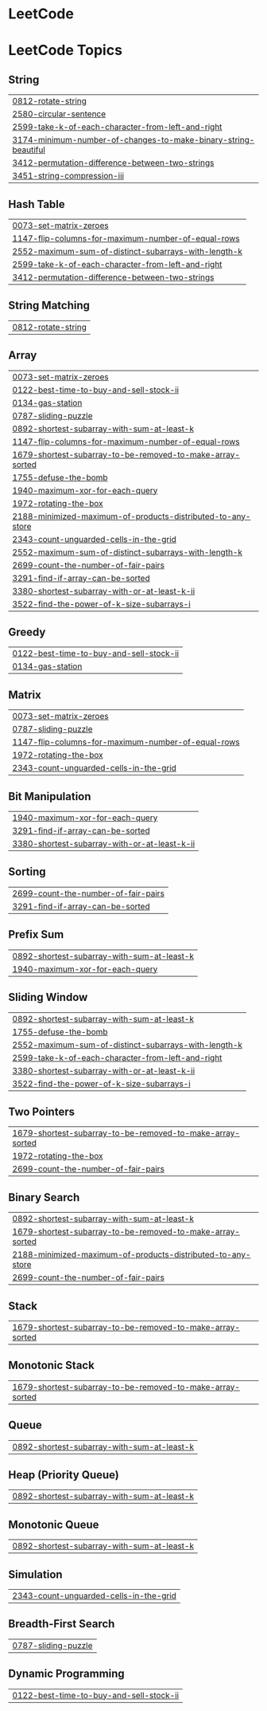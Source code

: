 # LeetCode

<!---LeetCode Topics Start-->
# LeetCode Topics
## String
|  |
| ------- |
| [0812-rotate-string](https://github.com/JayantGoel001/LeetCode/tree/master/0812-rotate-string) |
| [2580-circular-sentence](https://github.com/JayantGoel001/LeetCode/tree/master/2580-circular-sentence) |
| [2599-take-k-of-each-character-from-left-and-right](https://github.com/JayantGoel001/LeetCode/tree/master/2599-take-k-of-each-character-from-left-and-right) |
| [3174-minimum-number-of-changes-to-make-binary-string-beautiful](https://github.com/JayantGoel001/LeetCode/tree/master/3174-minimum-number-of-changes-to-make-binary-string-beautiful) |
| [3412-permutation-difference-between-two-strings](https://github.com/JayantGoel001/LeetCode/tree/master/3412-permutation-difference-between-two-strings) |
| [3451-string-compression-iii](https://github.com/JayantGoel001/LeetCode/tree/master/3451-string-compression-iii) |
## Hash Table
|  |
| ------- |
| [0073-set-matrix-zeroes](https://github.com/JayantGoel001/LeetCode/tree/master/0073-set-matrix-zeroes) |
| [1147-flip-columns-for-maximum-number-of-equal-rows](https://github.com/JayantGoel001/LeetCode/tree/master/1147-flip-columns-for-maximum-number-of-equal-rows) |
| [2552-maximum-sum-of-distinct-subarrays-with-length-k](https://github.com/JayantGoel001/LeetCode/tree/master/2552-maximum-sum-of-distinct-subarrays-with-length-k) |
| [2599-take-k-of-each-character-from-left-and-right](https://github.com/JayantGoel001/LeetCode/tree/master/2599-take-k-of-each-character-from-left-and-right) |
| [3412-permutation-difference-between-two-strings](https://github.com/JayantGoel001/LeetCode/tree/master/3412-permutation-difference-between-two-strings) |
## String Matching
|  |
| ------- |
| [0812-rotate-string](https://github.com/JayantGoel001/LeetCode/tree/master/0812-rotate-string) |
## Array
|  |
| ------- |
| [0073-set-matrix-zeroes](https://github.com/JayantGoel001/LeetCode/tree/master/0073-set-matrix-zeroes) |
| [0122-best-time-to-buy-and-sell-stock-ii](https://github.com/JayantGoel001/LeetCode/tree/master/0122-best-time-to-buy-and-sell-stock-ii) |
| [0134-gas-station](https://github.com/JayantGoel001/LeetCode/tree/master/0134-gas-station) |
| [0787-sliding-puzzle](https://github.com/JayantGoel001/LeetCode/tree/master/0787-sliding-puzzle) |
| [0892-shortest-subarray-with-sum-at-least-k](https://github.com/JayantGoel001/LeetCode/tree/master/0892-shortest-subarray-with-sum-at-least-k) |
| [1147-flip-columns-for-maximum-number-of-equal-rows](https://github.com/JayantGoel001/LeetCode/tree/master/1147-flip-columns-for-maximum-number-of-equal-rows) |
| [1679-shortest-subarray-to-be-removed-to-make-array-sorted](https://github.com/JayantGoel001/LeetCode/tree/master/1679-shortest-subarray-to-be-removed-to-make-array-sorted) |
| [1755-defuse-the-bomb](https://github.com/JayantGoel001/LeetCode/tree/master/1755-defuse-the-bomb) |
| [1940-maximum-xor-for-each-query](https://github.com/JayantGoel001/LeetCode/tree/master/1940-maximum-xor-for-each-query) |
| [1972-rotating-the-box](https://github.com/JayantGoel001/LeetCode/tree/master/1972-rotating-the-box) |
| [2188-minimized-maximum-of-products-distributed-to-any-store](https://github.com/JayantGoel001/LeetCode/tree/master/2188-minimized-maximum-of-products-distributed-to-any-store) |
| [2343-count-unguarded-cells-in-the-grid](https://github.com/JayantGoel001/LeetCode/tree/master/2343-count-unguarded-cells-in-the-grid) |
| [2552-maximum-sum-of-distinct-subarrays-with-length-k](https://github.com/JayantGoel001/LeetCode/tree/master/2552-maximum-sum-of-distinct-subarrays-with-length-k) |
| [2699-count-the-number-of-fair-pairs](https://github.com/JayantGoel001/LeetCode/tree/master/2699-count-the-number-of-fair-pairs) |
| [3291-find-if-array-can-be-sorted](https://github.com/JayantGoel001/LeetCode/tree/master/3291-find-if-array-can-be-sorted) |
| [3380-shortest-subarray-with-or-at-least-k-ii](https://github.com/JayantGoel001/LeetCode/tree/master/3380-shortest-subarray-with-or-at-least-k-ii) |
| [3522-find-the-power-of-k-size-subarrays-i](https://github.com/JayantGoel001/LeetCode/tree/master/3522-find-the-power-of-k-size-subarrays-i) |
## Greedy
|  |
| ------- |
| [0122-best-time-to-buy-and-sell-stock-ii](https://github.com/JayantGoel001/LeetCode/tree/master/0122-best-time-to-buy-and-sell-stock-ii) |
| [0134-gas-station](https://github.com/JayantGoel001/LeetCode/tree/master/0134-gas-station) |
## Matrix
|  |
| ------- |
| [0073-set-matrix-zeroes](https://github.com/JayantGoel001/LeetCode/tree/master/0073-set-matrix-zeroes) |
| [0787-sliding-puzzle](https://github.com/JayantGoel001/LeetCode/tree/master/0787-sliding-puzzle) |
| [1147-flip-columns-for-maximum-number-of-equal-rows](https://github.com/JayantGoel001/LeetCode/tree/master/1147-flip-columns-for-maximum-number-of-equal-rows) |
| [1972-rotating-the-box](https://github.com/JayantGoel001/LeetCode/tree/master/1972-rotating-the-box) |
| [2343-count-unguarded-cells-in-the-grid](https://github.com/JayantGoel001/LeetCode/tree/master/2343-count-unguarded-cells-in-the-grid) |
## Bit Manipulation
|  |
| ------- |
| [1940-maximum-xor-for-each-query](https://github.com/JayantGoel001/LeetCode/tree/master/1940-maximum-xor-for-each-query) |
| [3291-find-if-array-can-be-sorted](https://github.com/JayantGoel001/LeetCode/tree/master/3291-find-if-array-can-be-sorted) |
| [3380-shortest-subarray-with-or-at-least-k-ii](https://github.com/JayantGoel001/LeetCode/tree/master/3380-shortest-subarray-with-or-at-least-k-ii) |
## Sorting
|  |
| ------- |
| [2699-count-the-number-of-fair-pairs](https://github.com/JayantGoel001/LeetCode/tree/master/2699-count-the-number-of-fair-pairs) |
| [3291-find-if-array-can-be-sorted](https://github.com/JayantGoel001/LeetCode/tree/master/3291-find-if-array-can-be-sorted) |
## Prefix Sum
|  |
| ------- |
| [0892-shortest-subarray-with-sum-at-least-k](https://github.com/JayantGoel001/LeetCode/tree/master/0892-shortest-subarray-with-sum-at-least-k) |
| [1940-maximum-xor-for-each-query](https://github.com/JayantGoel001/LeetCode/tree/master/1940-maximum-xor-for-each-query) |
## Sliding Window
|  |
| ------- |
| [0892-shortest-subarray-with-sum-at-least-k](https://github.com/JayantGoel001/LeetCode/tree/master/0892-shortest-subarray-with-sum-at-least-k) |
| [1755-defuse-the-bomb](https://github.com/JayantGoel001/LeetCode/tree/master/1755-defuse-the-bomb) |
| [2552-maximum-sum-of-distinct-subarrays-with-length-k](https://github.com/JayantGoel001/LeetCode/tree/master/2552-maximum-sum-of-distinct-subarrays-with-length-k) |
| [2599-take-k-of-each-character-from-left-and-right](https://github.com/JayantGoel001/LeetCode/tree/master/2599-take-k-of-each-character-from-left-and-right) |
| [3380-shortest-subarray-with-or-at-least-k-ii](https://github.com/JayantGoel001/LeetCode/tree/master/3380-shortest-subarray-with-or-at-least-k-ii) |
| [3522-find-the-power-of-k-size-subarrays-i](https://github.com/JayantGoel001/LeetCode/tree/master/3522-find-the-power-of-k-size-subarrays-i) |
## Two Pointers
|  |
| ------- |
| [1679-shortest-subarray-to-be-removed-to-make-array-sorted](https://github.com/JayantGoel001/LeetCode/tree/master/1679-shortest-subarray-to-be-removed-to-make-array-sorted) |
| [1972-rotating-the-box](https://github.com/JayantGoel001/LeetCode/tree/master/1972-rotating-the-box) |
| [2699-count-the-number-of-fair-pairs](https://github.com/JayantGoel001/LeetCode/tree/master/2699-count-the-number-of-fair-pairs) |
## Binary Search
|  |
| ------- |
| [0892-shortest-subarray-with-sum-at-least-k](https://github.com/JayantGoel001/LeetCode/tree/master/0892-shortest-subarray-with-sum-at-least-k) |
| [1679-shortest-subarray-to-be-removed-to-make-array-sorted](https://github.com/JayantGoel001/LeetCode/tree/master/1679-shortest-subarray-to-be-removed-to-make-array-sorted) |
| [2188-minimized-maximum-of-products-distributed-to-any-store](https://github.com/JayantGoel001/LeetCode/tree/master/2188-minimized-maximum-of-products-distributed-to-any-store) |
| [2699-count-the-number-of-fair-pairs](https://github.com/JayantGoel001/LeetCode/tree/master/2699-count-the-number-of-fair-pairs) |
## Stack
|  |
| ------- |
| [1679-shortest-subarray-to-be-removed-to-make-array-sorted](https://github.com/JayantGoel001/LeetCode/tree/master/1679-shortest-subarray-to-be-removed-to-make-array-sorted) |
## Monotonic Stack
|  |
| ------- |
| [1679-shortest-subarray-to-be-removed-to-make-array-sorted](https://github.com/JayantGoel001/LeetCode/tree/master/1679-shortest-subarray-to-be-removed-to-make-array-sorted) |
## Queue
|  |
| ------- |
| [0892-shortest-subarray-with-sum-at-least-k](https://github.com/JayantGoel001/LeetCode/tree/master/0892-shortest-subarray-with-sum-at-least-k) |
## Heap (Priority Queue)
|  |
| ------- |
| [0892-shortest-subarray-with-sum-at-least-k](https://github.com/JayantGoel001/LeetCode/tree/master/0892-shortest-subarray-with-sum-at-least-k) |
## Monotonic Queue
|  |
| ------- |
| [0892-shortest-subarray-with-sum-at-least-k](https://github.com/JayantGoel001/LeetCode/tree/master/0892-shortest-subarray-with-sum-at-least-k) |
## Simulation
|  |
| ------- |
| [2343-count-unguarded-cells-in-the-grid](https://github.com/JayantGoel001/LeetCode/tree/master/2343-count-unguarded-cells-in-the-grid) |
## Breadth-First Search
|  |
| ------- |
| [0787-sliding-puzzle](https://github.com/JayantGoel001/LeetCode/tree/master/0787-sliding-puzzle) |
## Dynamic Programming
|  |
| ------- |
| [0122-best-time-to-buy-and-sell-stock-ii](https://github.com/JayantGoel001/LeetCode/tree/master/0122-best-time-to-buy-and-sell-stock-ii) |
<!---LeetCode Topics End-->